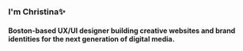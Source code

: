 ### I'm Christina✨
#### Boston-based UX/UI designer building creative websites and brand identities for the next generation of digital media.

